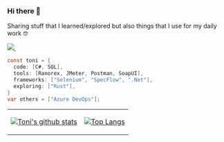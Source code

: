 ### Hi there 👋
Sharing stuff that I learned/explored but also things that I use for my daily work :nerd_face:

 <p>
  <a href="https://www.linkedin.com/in/toni-le-687331187/">
    <img src="https://img.shields.io/badge/toni-le-687331187?style=flat&logo=linkedin">
  </a> &nbsp; 
</p>
 
```c#
const toni = {
  code: [C#, SQL],
  tools: [Ranorex, JMeter, Postman, SoapUI],
  frameworks: ["Selenium", "SpecFlow", ".Net"],
  exploring: ["Rust"],
}
var others = ["Azure DevOps"];

```

<table><tr><td valign="top" align="left">
  
[![Toni's github stats](https://github-readme-stats.vercel.app/api?username=LeToni&count_private=true&show_icons=true&theme=vue&hide_rank=false)](https://github.com/LeToni/github-readme-stats) 

</td><td valign="top" align="right">

[![Top Langs](https://github-readme-stats.vercel.app/api/top-langs/?username=LeToni)](https://github.com/LeToni/github-readme-stats)
  
</td></tr></table>

 


<!--
**LeToni/LeToni** is a ✨ _special_ ✨ repository because its `README.md` (this file) appears on your GitHub profile.
  <a href="https://twitter.com/AkankshaRaghav9">
    <img src="https://img.shields.io/badge/@AkankshaRaghav9-30302f?style=flat&logo=twitter">
  </a>
 <a href="https://medium.com/@akanksharaghav">
    <img src="https://img.shields.io/badge/akanksharaghav-30302f?style=flat&logo=medium">
  </a>
 <a href="https://dev.to/akanksha15">
    <img src="https://img.shields.io/badge/akanksha15-30302f?style=flat&logo=dev.to">
  </a>
Here are some ideas to get you started:

- 🔭 I’m currently working on ...
 ...
- 👯 I’m looking to collaborate on ...
- 🤔 I’m looking for help with ...
- 💬 Ask me about ...
- 📫 How to reach me: ...
- 😄 Pronouns: ...
- ⚡ Fun fact: ...
-->
